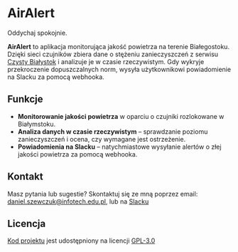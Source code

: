 # AirAlert

Oddychaj spokojnie.

**AirAlert** to aplikacja monitorująca jakość powietrza na terenie Białegostoku. Dzięki sieci czujników zbiera dane o stężeniu zanieczyszczeń z serwisu [Czysty Białystok](https://czystybialystok.pl) i analizuje je w czasie rzeczywistym. Gdy wykryje przekroczenie dopuszczalnych norm, wysyła użytkownikowi powiadomienie na Slacku za pomocą webhooka.

## Funkcje
- **Monitorowanie jakości powietrza** w oparciu o czujniki rozlokowane w Białymstoku.
- **Analiza danych w czasie rzeczywistym** – sprawdzanie poziomu zanieczyszczeń i ocena, czy wymagane jest ostrzeżenie.
- **Powiadomienia na Slacku** – natychmiastowe wysyłanie alertów o złej jakości powietrza za pomocą webhooka.

<!-- ## Konfiguracja
Konfiguracja została opisana w [dokumentacji](https://airalert.dlsk.tech/). -->

## Kontakt
Masz pytania lub sugestie? Skontaktuj się ze mną poprzez email: [daniel.szewczuk@infotech.edu.pl](mailto:daniel.szewczuk@infotech.edu.pl), lub na [Slacku](https://infotechedu.slack.com/team/U05P2U11JBV)

## Licencja
[Kod projektu](https://github.com/dlsktech/airalert) jest udostępniony na licencji [GPL-3.0](LICENSE)